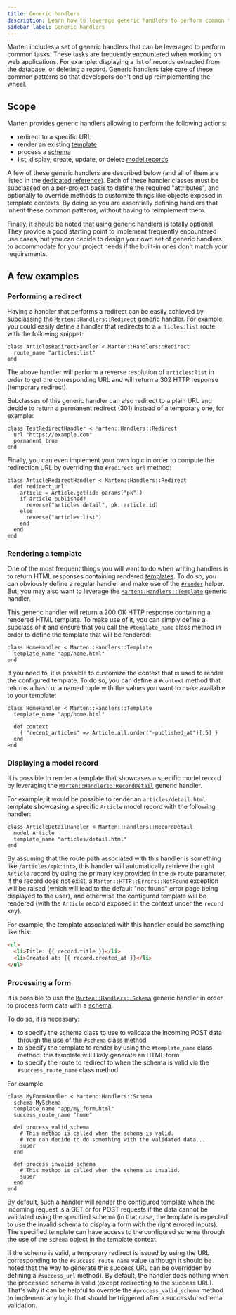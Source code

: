 ```yaml
---
title: Generic handlers
description: Learn how to leverage generic handlers to perform common tasks.
sidebar_label: Generic handlers
---
```


Marten includes a set of generic handlers that can be leveraged to perform common tasks. These tasks are frequently encountered when working on web applications. For example: displaying a list of records extracted from the database, or deleting a record. Generic handlers take care of these common patterns so that developers don't end up reimplementing the wheel.

## Scope

Marten provides generic handlers allowing to perform the following actions:

* redirect to a specific URL
* render an existing [template](../templates)
* process a [schema](../schemas)
* list, display, create, update, or delete [model records](../models-and-databases)

A few of these generic handlers are described below (and all of them are listed in the [dedicated reference](./reference/generic-handlers)). Each of these handler classes must be subclassed on a per-project basis to define the required "attributes", and optionally to override methods to customize things like objects exposed in template contexts. By doing so you are essentially defining handlers that inherit these common patterns, without having to reimplement them.

Finally, it should be noted that using generic handlers is totally optional. They provide a good starting point to implement frequently encountered use cases, but you can decide to design your own set of generic handlers to accommodate for your project needs if the built-in ones don't match your requirements.

## A few examples

### Performing a redirect

Having a handler that performs a redirect can be easily achieved by subclassing the [`Marten::Handlers::Redirect`](pathname:///api/0.2/Marten/Handlers/Redirect.html) generic handler. For example, you could easily define a handler that redirects to a `articles:list` route with the following snippet:

```crystal
class ArticlesRedirectHandler < Marten::Handlers::Redirect
  route_name "articles:list"
end
```

The above handler will perform a reverse resolution of `articles:list` in order to get the corresponding URL and will return a 302 HTTP response (temporary redirect).

Subclasses of this generic handler can also redirect to a plain URL and decide to return a permanent redirect (301) instead of a temporary one, for example:

```crystal
class TestRedirectHandler < Marten::Handlers::Redirect
  url "https://example.com"
  permanent true
end
```

Finally, you can even implement your own logic in order to compute the redirection URL by overriding the `#redirect_url` method:

```crystal
class ArticleRedirectHandler < Marten::Handlers::Redirect
  def redirect_url
    article = Article.get(id: params["pk"])
    if article.published?
      reverse("articles:detail", pk: article.id)
    else
      reverse("articles:list")
    end
  end
end
```

### Rendering a template

One of the most frequent things you will want to do when writing handlers is to return HTML responses containing rendered [templates](../templates). To do so, you can obviously define a regular handler and make use of the [`#render`](./introduction#render) helper. But, you may also want to leverage the [`Marten::Handlers::Template`](pathname:///api/0.2/Marten/Handlers/Template.html) generic handler.

This generic handler will return a 200 OK HTTP response containing a rendered HTML template. To make use of it, you can simply define a subclass of it and ensure that you call the `#template_name` class method in order to define the template that will be rendered:

```crystal
class HomeHandler < Marten::Handlers::Template
  template_name "app/home.html"
end
```

If you need to, it is possible to customize the context that is used to render the configured template. To do so, you can define a `#context` method that returns a hash or a named tuple with the values you want to make available to your template:

```crystal
class HomeHandler < Marten::Handlers::Template
  template_name "app/home.html"

  def context
    { "recent_articles" => Article.all.order("-published_at")[:5] }
  end
end
```

### Displaying a model record

It is possible to render a template that showcases a specific model record by leveraging the [`Marten::Handlers::RecordDetail`](pathname:///api/0.2/Marten/Handlers/RecordDetail.html) generic handler.

For example, it would be possible to render an `articles/detail.html` template showcasing a specific `Article` model record with the following handler:

```crystal
class ArticleDetailHandler < Marten::Handlers::RecordDetail
  model Article
  template_name "articles/detail.html"
end
```

By assuming that the route path associated with this handler is something like `/articles/<pk:int>`, this handler will automatically retrieve the right `Article` record by using the primary key provided in the `pk` route parameter. If the record does not exist, a `Marten::HTTP::Errors::NotFound` exception will be raised (which will lead to the default "not found" error page being displayed to the user), and otherwise the configured template will be rendered (with the `Article` record exposed in the context under the `record` key).

For example, the template associated with this handler could be something like this:

```html
<ul>
  <li>Title: {{ record.title }}</li>
  <li>Created at: {{ record.created_at }}</li>
</ul>
```

### Processing a form

It is possible to use the [`Marten::Handlers::Schema`](pathname:///api/0.2/Marten/Handlers/Schema.html) generic handler in order to process form data with a [schema](../schemas).

To do so, it is necessary:

* to specify the schema class to use to validate the incoming POST data through the use of the `#schema` class method
* to specify the template to render by using the `#template_name` class method: this template will likely generate an HTML form 
* to specify the route to redirect to when the schema is valid via the `#success_route_name` class method

For example:

```crystal
class MyFormHandler < Marten::Handlers::Schema
  schema MySchema
  template_name "app/my_form.html"
  success_route_name "home"

  def process_valid_schema
    # This method is called when the schema is valid.
    # You can decide to do something with the validated data...
    super
  end

  def process_invalid_schema
    # This method is called when the schema is invalid.
    super
  end
end
```

By default, such a handler will render the configured template when the incoming request is a GET or for POST requests if the data cannot be validated using the specified schema (in that case, the template is expected to use the invalid schema to display a form with the right errored inputs). The specified template can have access to the configured schema through the use of the `schema` object in the template context.

If the schema is valid, a temporary redirect is issued by using the URL corresponding to the `#success_route_name` value (although it should be noted that the way to generate this success URL can be overridden by defining a `#success_url` method). By default, the handler does nothing when the processed schema is valid (except redirecting to the success URL). That's why it can be helpful to override the `#process_valid_schema` method to implement any logic that should be triggered after a successful schema validation.
